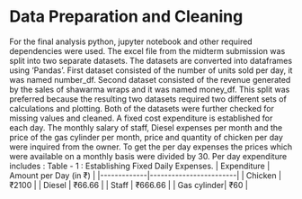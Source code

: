 # Data Preparation and Cleaning 
For the final analysis python, jupyter notebook and other required dependencies were used. The excel file from the midterm submission was split into two separate datasets. The datasets are converted into dataframes using ‘Pandas’. First dataset consisted of the number of units sold per day, it was named number_df. Second dataset consisted of the revenue generated by the sales of shawarma wraps and it was named money_df. This split was preferred because the resulting two datasets required two different sets of calculations and plotting. Both of the datasets were further checked for missing values and cleaned. A fixed cost expenditure is established for each day. The monthly salary of staff, Diesel expenses per month and the price of the gas cylinder per month, price and quantity of chicken per day were inquired from the owner. To get the per day expenses the prices which were available on a monthly basis were divided by 30. Per day expenditure includes : 
 Table - 1 : Establishing Fixed Daily Expenses.
| Expenditure | Amount per Day (in ₹) |
|-------------|------------------------|
| Chicken     | ₹2100                  |
| Diesel      | ₹66.66                 |
| Staff       | ₹666.66                |
| Gas cylinder| ₹60                    |



